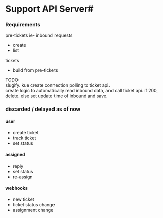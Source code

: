 # Support API Server#

### Requirements ###

pre-tickets ie- inbound requests

 * create
 * list


tickets

 * build from pre-tickets 
 
 
TODO:   
slugify. kue
create connection polling to ticket api.  
create logic to automatically read inbound data, and call ticket api.
if 200, delete.
else set update time of inbound and save.

### discarded / delayed as of now

#### user ####
 - create ticket
 - track ticket
 - set status

#### assigned ####
 - reply
 - set status
 - re-assign

#### webhooks ####
 - new ticket
 - ticket status change
 - assignment change